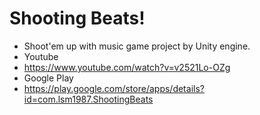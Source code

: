 Shooting Beats!
=============
* Shoot'em up with music game project by Unity engine.
* Youtube
 * https://www.youtube.com/watch?v=v2521Lo-OZg
* Google Play
 * https://play.google.com/store/apps/details?id=com.lsm1987.ShootingBeats
